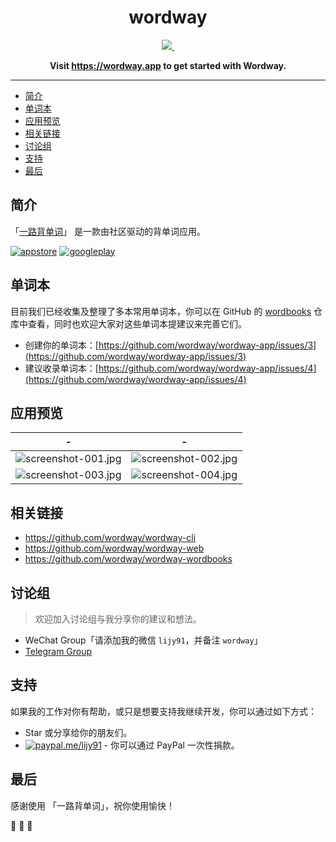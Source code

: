 <h1 align="center">
wordway
</h1>

<p align="center">
  <a aria-label="LiJianying" href="https://github.com/lijy91">
    <img src="https://img.shields.io/badge/MADE%20BY-LI%20JIANYING-blue.svg?style=for-the-badge&labelColor=000000">
  </a>
  <a aria-label="Join the chat" href="https://t.me/wordway">
    <img alt="" src="https://img.shields.io/badge/chat%20on-telegram-blue.svg?style=for-the-badge&labelColor=000000&logo=telegram">
  </a>
</p>

<p align="center">
  <strong>
    Visit <a href="https://wordway.app">https://wordway.app</a> to get started with Wordway.
  </strong>
</p>

---

<!-- START doctoc generated TOC please keep comment here to allow auto update -->
<!-- DON'T EDIT THIS SECTION, INSTEAD RE-RUN doctoc TO UPDATE -->


- [简介](#%E7%AE%80%E4%BB%8B)
- [单词本](#%E5%8D%95%E8%AF%8D%E6%9C%AC)
- [应用预览](#%E5%BA%94%E7%94%A8%E9%A2%84%E8%A7%88)
- [相关链接](#%E7%9B%B8%E5%85%B3%E9%93%BE%E6%8E%A5)
- [讨论组](#%E8%AE%A8%E8%AE%BA%E7%BB%84)
- [支持](#%E6%94%AF%E6%8C%81)
- [最后](#%E6%9C%80%E5%90%8E)

<!-- END doctoc generated TOC please keep comment here to allow auto update -->

## 简介

「[一路背单词](https://wordway.app/)」 是一款由社区驱动的背单词应用。

[![appstore][appstore-image]][appstore-url]
[![googleplay][googleplay-image]][googleplay-url]

[appstore-image]: https://wordway-storage.thecode.me/screenshots/download-badge-appstore.svg
[appstore-url]: https://apps.apple.com/cn/app/id1480946110
[googleplay-image]: https://wordway-storage.thecode.me/screenshots/download-badge-googleplay.svg
[googleplay-url]: https://play.google.com/store/apps/details?id=me.thecode.wordwayapp

## 单词本

目前我们已经收集及整理了多本常用单词本，你可以在 GitHub 的 [wordbooks](https://github.com/wordway/wordbooks) 仓库中查看，同时也欢迎大家对这些单词本提建议来完善它们。

- 创建你的单词本：[https://github.com/wordway/wordway-app/issues/3](https://github.com/wordway/wordway-app/issues/3)
- 建议收录单词本：[https://github.com/wordway/wordway-app/issues/4](https://github.com/wordway/wordway-app/issues/4)

## 应用预览

|                                                           -                                                            |                                                           -                                                            |
| :--------------------------------------------------------------------------------------------------------------------: | :--------------------------------------------------------------------------------------------------------------------: |
| ![screenshot-001.jpg](https://wordway-storage.thecode.me/screenshots/screenshot-001.jpg?imageView2/2/w/375/format/png) | ![screenshot-002.jpg](https://wordway-storage.thecode.me/screenshots/screenshot-002.jpg?imageView2/2/w/375/format/png) |
| ![screenshot-003.jpg](https://wordway-storage.thecode.me/screenshots/screenshot-002.jpg?imageView2/2/w/375/format/png) | ![screenshot-004.jpg](https://wordway-storage.thecode.me/screenshots/screenshot-004.jpg?imageView2/2/w/375/format/png) |

## 相关链接

- https://github.com/wordway/wordway-cli
- https://github.com/wordway/wordway-web
- https://github.com/wordway/wordway-wordbooks

## 讨论组

> 欢迎加入讨论组与我分享你的建议和想法。

- WeChat Group「请添加我的微信 `lijy91`，并备注 `wordway`」
- [Telegram Group](https://t.me/joinchat/I4jz1FJ4Y7d5TE8PpDxMmA)

## 支持

如果我的工作对你有帮助，或只是想要支持我继续开发，你可以通过如下方式：

- Star 或分享给你的朋友们。
- [![paypal.me/lijy91](https://ionicabizau.github.io/badges/paypal.svg)](https://www.paypal.me/lijy91) - 你可以通过 PayPal 一次性捐款。

## 最后

感谢使用 「一路背单词」，祝你使用愉快！

🎉 🎉 🎉
